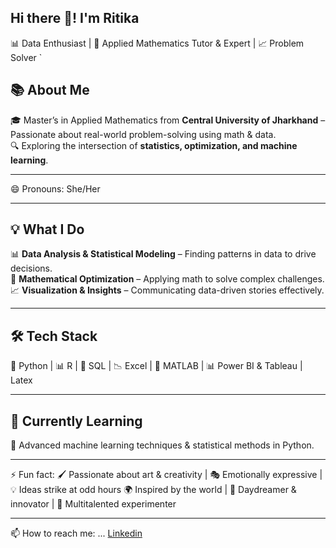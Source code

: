 ## Hi there 👋! I'm Ritika 
📊 Data Enthusiast | 🧮 Applied Mathematics Tutor & Expert | 📈 Problem Solver  `  

## 📚 About Me  
🎓 Master’s in Applied Mathematics from **Central University of Jharkhand**
– Passionate about real-world problem-solving using math & data.  
🔍 Exploring the intersection of **statistics, optimization, and machine learning**.  

-------

😄 Pronouns: She/Her

----
## 💡 What I Do  
📊 **Data Analysis & Statistical Modeling** – Finding patterns in data to drive decisions.  
🧠 **Mathematical Optimization** – Applying math to solve complex challenges.  
📈 **Visualization & Insights** – Communicating data-driven stories effectively. 

---
## 🛠️ Tech Stack  
🐍 Python | 📊 R | 📂 SQL | 📉 Excel | 🔬 MATLAB | 📊 Power BI & Tableau | Latex

---
## 🌱 Currently Learning 
🚀 Advanced machine learning techniques & statistical methods in Python.  

---
⚡ Fun fact:
🖌️ Passionate about art & creativity | 🎭 Emotionally expressive | 💡 Ideas strike at odd hours
🌍 Inspired by the world | 🧐 Daydreamer & innovator | 🎵 Multitalented experimenter

---
📫 How to reach me: ... [Linkedin](https://www.linkedin.com/in/ritika-kumari-b38564151/)

